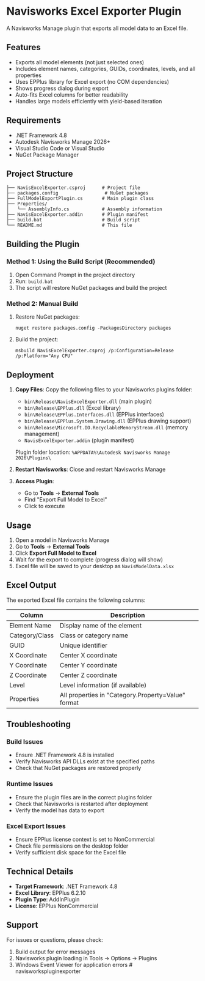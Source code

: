 # Navisworks Excel Exporter Plugin

A Navisworks Manage plugin that exports all model data to an Excel file.

## Features

- Exports all model elements (not just selected ones)
- Includes element names, categories, GUIDs, coordinates, levels, and all properties
- Uses EPPlus library for Excel export (no COM dependencies)
- Shows progress dialog during export
- Auto-fits Excel columns for better readability
- Handles large models efficiently with yield-based iteration

## Requirements

- .NET Framework 4.8
- Autodesk Navisworks Manage 2026+
- Visual Studio Code or Visual Studio
- NuGet Package Manager

## Project Structure

```
├── NavisExcelExporter.csproj      # Project file
├── packages.config                 # NuGet packages
├── FullModelExportPlugin.cs       # Main plugin class
├── Properties/
│   └── AssemblyInfo.cs            # Assembly information
├── NavisExcelExporter.addin       # Plugin manifest
├── build.bat                      # Build script
└── README.md                      # This file
```

## Building the Plugin

### Method 1: Using the Build Script (Recommended)
1. Open Command Prompt in the project directory
2. Run: `build.bat`
3. The script will restore NuGet packages and build the project

### Method 2: Manual Build
1. Restore NuGet packages:
   ```
   nuget restore packages.config -PackagesDirectory packages
   ```
2. Build the project:
   ```
   msbuild NavisExcelExporter.csproj /p:Configuration=Release /p:Platform="Any CPU"
   ```

## Deployment

1. **Copy Files**: Copy the following files to your Navisworks plugins folder:
   - `bin\Release\NavisExcelExporter.dll` (main plugin)
   - `bin\Release\EPPlus.dll` (Excel library)
   - `bin\Release\EPPlus.Interfaces.dll` (EPPlus interfaces)
   - `bin\Release\EPPlus.System.Drawing.dll` (EPPlus drawing support)
   - `bin\Release\Microsoft.IO.RecyclableMemoryStream.dll` (memory management)
   - `NavisExcelExporter.addin` (plugin manifest)
   
   Plugin folder location: `%APPDATA%\Autodesk Navisworks Manage 2026\Plugins\`

2. **Restart Navisworks**: Close and restart Navisworks Manage

3. **Access Plugin**: 
   - Go to **Tools** → **External Tools**
   - Find "Export Full Model to Excel"
   - Click to execute

## Usage

1. Open a model in Navisworks Manage
2. Go to **Tools** → **External Tools**
3. Click **Export Full Model to Excel**
4. Wait for the export to complete (progress dialog will show)
5. Excel file will be saved to your desktop as `NavisModelData.xlsx`

## Excel Output

The exported Excel file contains the following columns:

| Column | Description |
|--------|-------------|
| Element Name | Display name of the element |
| Category/Class | Class or category name |
| GUID | Unique identifier |
| X Coordinate | Center X coordinate |
| Y Coordinate | Center Y coordinate |
| Z Coordinate | Center Z coordinate |
| Level | Level information (if available) |
| Properties | All properties in "Category.Property=Value" format |

## Troubleshooting

### Build Issues
- Ensure .NET Framework 4.8 is installed
- Verify Navisworks API DLLs exist at the specified paths
- Check that NuGet packages are restored properly

### Runtime Issues
- Ensure the plugin files are in the correct plugins folder
- Check that Navisworks is restarted after deployment
- Verify the model has data to export

### Excel Export Issues
- Ensure EPPlus license context is set to NonCommercial
- Check file permissions on the desktop folder
- Verify sufficient disk space for the Excel file

## Technical Details

- **Target Framework**: .NET Framework 4.8
- **Excel Library**: EPPlus 6.2.10
- **Plugin Type**: AddInPlugin
- **License**: EPPlus NonCommercial

## Support

For issues or questions, please check:
1. Build output for error messages
2. Navisworks plugin loading in Tools → Options → Plugins
3. Windows Event Viewer for application errors
#   n a v i s w o r k s p l u g i n e x p o r t e r 
 
 